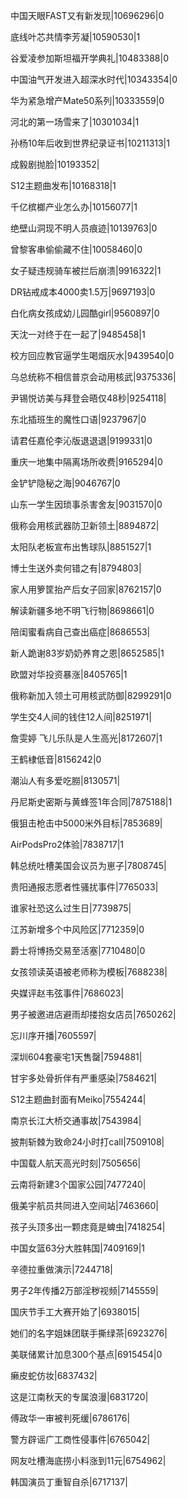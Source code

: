 中国天眼FAST又有新发现|10696296|0

底线叶芯共情李芳凝|10590530|1

谷爱凌参加斯坦福开学典礼|10483388|0

中国油气开发进入超深水时代|10343354|0

华为紧急增产Mate50系列|10333559|0

河北的第一场雪来了|10301034|1

孙杨10年后收到世界纪录证书|10211313|1

成毅剧抛脸|10193352|

S12主题曲发布|10168318|1

千亿槟榔产业怎么办|10156077|1

绝壁山洞现不明人员痕迹|10139763|0

曾黎客串偷偷藏不住|10058460|0

女子疑违规骑车被拦后崩溃|9916322|1

DR钻戒成本4000卖1.5万|9697193|0

白化病女孩成幼儿园酷girl|9560897|0

天沈一对终于在一起了|9485458|1

校方回应教官逼学生喝烟灰水|9439540|0

乌总统称不相信普京会动用核武|9375336|

尹锡悦访美与拜登会晤仅48秒|9254118|

东北插班生的魔性口语|9237967|0

请君任嘉伦李沁版退退退|9199331|0

重庆一地集中隔离场所收费|9165294|0

金铲铲隐秘之海|9046767|0

山东一学生因琐事杀害舍友|9031570|0

俄称会用核武器防卫新领土|8894872|

太阳队老板宣布出售球队|8851527|1

博士生送外卖何错之有|8794803|

家人用箩筐抬产后女子回家|8762157|0

解读新疆多地不明飞行物|8698661|0

陪闺蜜看病自己查出癌症|8686553|

新人跪谢83岁奶奶养育之恩|8652585|1

欧盟对华投资暴涨|8405765|1

俄称新加入领土可用核武防御|8299291|0

学生交4人间的钱住12人间|8251971|

詹雯婷 飞儿乐队是人生高光|8172607|1

王鹤棣低音|8156242|0

潮汕人有多爱吃朥|8130571|

丹尼斯史密斯与黄蜂签1年合同|7875188|1

俄狙击枪击中5000米外目标|7853689|

AirPodsPro2体验|7838717|1

韩总统吐槽美国会议员为崽子|7808745|

贵阳通报志愿者性骚扰事件|7765033|

谁家社恐这么过生日|7739875|

江苏新增多个中风险区|7712359|0

爵士将博扬交易至活塞|7710480|0

女孩领读英语被老师称为模板|7688238|

央媒评赵韦弦事件|7686023|

男子被邀进店避雨却搂抱女店员|7650262|

忘川序开播|7605597|

深圳604套豪宅1天售罄|7594881|

甘宇多处骨折伴有严重感染|7584621|

S12主题曲封面有Meiko|7554244|

南京长江大桥交通事故|7543984|

披荆斩棘为致命24小时打call|7509108|

中国载人航天高光时刻|7505656|

云南将新建3个国家公园|7477240|

俄美宇航员共同进入空间站|7463660|

孩子头顶多出一颗痣竟是蜱虫|7418254|

中国女篮63分大胜韩国|7409169|1

辛德拉重做演示|7244718|

男子2年传播2万部淫秽视频|7145559|

国庆节手工大赛开始了|6938015|

她们的名字姐妹团联手撕绿茶|6923276|

美联储累计加息300个基点|6915454|0

癞皮蛇仿妆|6837432|

这是江南秋天的专属浪漫|6831720|

傅政华一审被判死缓|6786176|

警方辟谣广工商性侵事件|6765042|

网友吐槽海底捞小料涨到11元|6754962|

韩国演员丁重智自杀|6717137|

